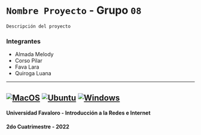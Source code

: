 # `Nombre Proyecto` - Grupo `08`
    Descripción del proyecto

### Integrantes
- Almada Melody
- Corso Pilar
- Fava Lara
- Quiroga Luana
---
[![MacOS](https://github.com/UF-IRI/Plantilla_CMake_CPP/actions/workflows/macos.yml/badge.svg)](https://github.com/UF-IRI/Plantilla_CMake_CPP/actions/workflows/macos.yml)
[![Ubuntu](https://github.com/UF-IRI/Plantilla_CMake_CPP/actions/workflows/ubuntu.yml/badge.svg)](https://github.com/UF-IRI/Plantilla_CMake_CPP/actions/workflows/ubuntu.yml)
[![Windows](https://github.com/UF-IRI/Plantilla_CMake_CPP/actions/workflows/windows.yml/badge.svg)](https://github.com/UF-IRI/Plantilla_CMake_CPP/actions/workflows/windows.yml)
---
#### Universidad Favaloro - Introducción a la Redes e Internet
#### 2do Cuatrimestre - 2022
